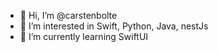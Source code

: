 - 👋 Hi, I’m @carstenbolte
- 👀 I’m interested in Swift, Python, Java, nestJs
- 🌱 I’m currently learning SwiftUI


<!---
carstenbolte/carstenbolte is a ✨ special ✨ repository because its `README.md` (this file) appears on your GitHub profile.
You can click the Preview link to take a look at your changes.
--->
